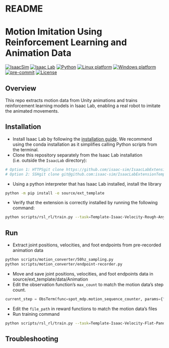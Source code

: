 # README

# Motion Imitation Using Reinforcement Learning and Animation Data

[![IsaacSim](https://img.shields.io/badge/IsaacSim-4.5.0-silver.svg)](https://docs.omniverse.nvidia.com/isaacsim/latest/overview.html)
[![Isaac Lab](https://img.shields.io/badge/IsaacLab-2.0.0-silver)](https://isaac-sim.github.io/IsaacLab)
[![Python](https://img.shields.io/badge/python-3.10-blue.svg)](https://docs.python.org/3/whatsnew/3.10.html)
[![Linux platform](https://img.shields.io/badge/platform-linux--64-orange.svg)](https://releases.ubuntu.com/20.04/)
[![Windows platform](https://img.shields.io/badge/platform-windows--64-orange.svg)](https://www.microsoft.com/en-us/)
[![pre-commit](https://img.shields.io/badge/pre--commit-enabled-brightgreen?logo=pre-commit&logoColor=white)](https://pre-commit.com/)
[![License](https://img.shields.io/badge/license-MIT-yellow.svg)](https://opensource.org/license/mit)

## Overview

This repo extracts motion data from Unity animations and trains reinforcement learning models in Isaac Lab, enabling a real robot to imitate the animated movements.

## Installation

- Install Isaac Lab by following the [installation guide](https://isaac-sim.github.io/IsaacLab/main/source/setup/installation/index.html). We recommend using the conda installation as it simplifies calling Python scripts from the terminal.
- Clone this repository separately from the Isaac Lab installation (i.e. outside the `IsaacLab` directory):

```bash
# Option 1: HTTPSgit clone https://github.com/isaac-sim/IsaacLabExtensionTemplate.git
# Option 2: SSHgit clone git@github.com:isaac-sim/IsaacLabExtensionTemplate.git
```

- Using a python interpreter that has Isaac Lab installed, install the library

```bash
python -m pip install -e source/ext_template
```

- Verify that the extension is correctly installed by running the following command:

```bash
python scripts/rsl_rl/train.py --task=Template-Isaac-Velocity-Rough-Anymal-D-v0
```

## Run

- Extract joint positions, velocities, and foot endpoints from pre-recorded animation data

```bash
python scripts/motion_converter/50hz_sampling.py
python scripts/motion_converter/endpoint-recorder.py
```

- Move and save joint positions, velocities, and foot endpoints data in source/ext_template/data/Animation
- Edit the observation function’s `max_count` to match the motion data’s step count.

```python
current_step = ObsTerm(func=spot_mdp.motion_sequence_counter, params={"asset_cfg": SceneEntityCfg("robot"), "max_count":83})
```

- Edit the `file_path` in reward functions to match the motion data’s files
- Run training command

```bash
python scripts/rsl_rl/train.py --task=Template-Isaac-Velocity-Flat-Panda-v2 --headless --video
```

## Troubleshooting
